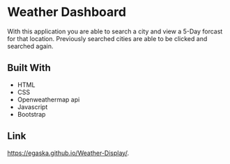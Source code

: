 # Weather Dashboard

With this application you are able to search a city and view a 5-Day forcast for that location.
Previously searched cities are able to be clicked and searched again.

## Built With
* HTML
* CSS
* Openweathermap api
* Javascript
* Bootstrap

## Link
 https://egaska.github.io/Weather-Display/.
